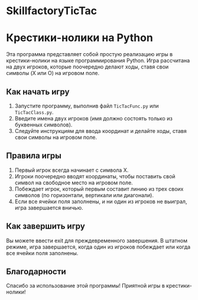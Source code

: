 # SkillfactoryTicTac

# Крестики-нолики на Python

Эта программа представляет собой простую реализацию игры в крестики-нолики на языке программирования Python. Игра рассчитана на двух игроков, которые поочередно делают ходы, ставя свои символы (X или O) на игровом поле.

## Как начать игру

1. Запустите программу, выполнив файл `TicTacFunc.py` или `TicTacClass.py`.
2. Введите имена двух игроков (имя должно состоять только из буквенных символов).
3. Следуйте инструкциям для ввода координат и делайте ходы, ставя свои символы на игровом поле.

## Правила игры

1. Первый игрок всегда начинает с символа X.
2. Игроки поочередно вводят координаты, чтобы поставить свой символ на свободное место на игровом поле.
3. Побеждает игрок, который первым составит линию из трех своих символов (по горизонтали, вертикали или диагонали).
4. Если все ячейки поля заполнены, и ни один из игроков не выиграл, игра завершается вничью.

## Как завершить игру

Вы можете ввести exit для преждевременного завершения. 
В штатном режиме, игра завершается, когда один из игроков побеждает или когда все ячейки поля заполнены.

## Благодарности

Спасибо за использование этой программы! Приятной игры в крестики-нолики!
